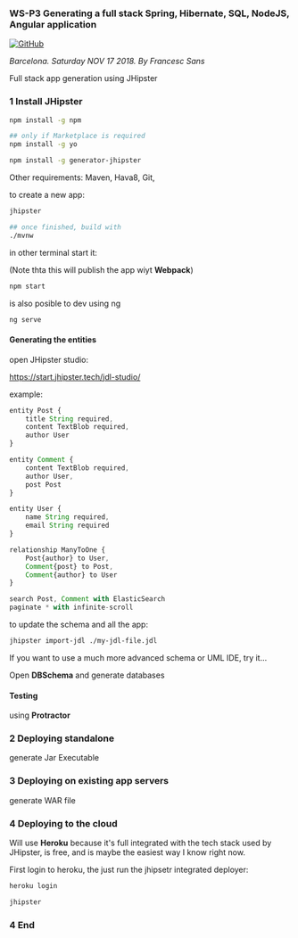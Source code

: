 ### WS-P3 Generating a full stack Spring, Hibernate, SQL, NodeJS, Angular application

[![GitHub](https://img.shields.io/github/license/mashape/apistatus.svg)](https://github.com/fsans/fmcat-VII-presentation/blob/master/Readme.md)

*Barcelona. Saturday NOV 17 2018. By Francesc Sans*

Full stack app generation using JHipster


### 1 Install JHipster

```bash
npm install -g npm

## only if Marketplace is required
npm install -g yo

npm install -g generator-jhipster
```
Other requirements: Maven, Hava8, Git, 


to create a new app:

```bash
jhipster

## once finished, build with 
./mvnw

```
in other terminal start it:

(Note thta this will publish the app wiyt **Webpack**)
```bash
npm start
```

is also posible to dev using ng

```bash
ng serve
```

#### Generating the entities

open JHipster studio:

https://start.jhipster.tech/jdl-studio/




example:


```js
entity Post {
    title String required,
    content TextBlob required,
    author User
}

entity Comment {
    content TextBlob required,
    author User,
    post Post
}

entity User {
    name String required,
    email String required
}

relationship ManyToOne {
    Post{author} to User,
    Comment{post} to Post,
    Comment{author} to User
}

search Post, Comment with ElasticSearch
paginate * with infinite-scroll
```


to update the schema and all the app:
```bash
jhipster import-jdl ./my-jdl-file.jdl
```
If you want to use a much more advanced schema or UML IDE, try it...

Open **DBSchema** and generate databases


#### Testing

using **Protractor**

### 2 Deploying standalone

generate Jar Executable 

### 3 Deploying on existing app servers

generate WAR file

### 4 Deploying to the cloud

Will use **Heroku** because it's full integrated with the tech stack used by JHipster, is free, and is maybe the easiest way I know right now.

First login to heroku, the just run the jhipsetr integrated deployer:

```bash
heroku login

jhipster 


```

### 4 End
